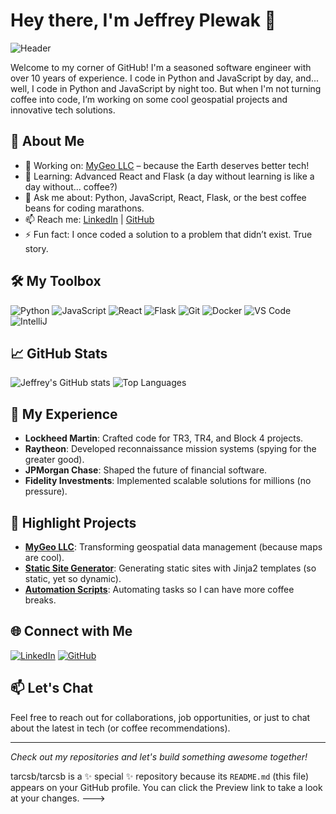 # Hey there, I'm Jeffrey Plewak 👋

![Header](https://img.shields.io/badge/-Senior%20Software%20Engineer-blue)

Welcome to my corner of GitHub! I'm a seasoned software engineer with over 10 years of experience. I code in Python and JavaScript by day, and... well, I code in Python and JavaScript by night too. But when I'm not turning coffee into code, I’m working on some cool geospatial projects and innovative tech solutions.

## 🚀 About Me
- 🔭 Working on: [MyGeo LLC](https://github.com/tarcsb) – because the Earth deserves better tech!
- 🌱 Learning: Advanced React and Flask (a day without learning is like a day without... coffee?)
- 💬 Ask me about: Python, JavaScript, React, Flask, or the best coffee beans for coding marathons.
- 📫 Reach me: [LinkedIn](https://www.linkedin.com/in/jeffreyplewak) | [GitHub](https://github.com/tarcsb)
- ⚡ Fun fact: I once coded a solution to a problem that didn’t exist. True story.

## 🛠️ My Toolbox
![Python](https://img.shields.io/badge/Python-3776AB?style=for-the-badge&logo=python&logoColor=white)
![JavaScript](https://img.shields.io/badge/JavaScript-F7DF1E?style=for-the-badge&logo=javascript&logoColor=black)
![React](https://img.shields.io/badge/React-61DAFB?style=for-the-badge&logo=react&logoColor=black)
![Flask](https://img.shields.io/badge/Flask-000000?style=for-the-badge&logo=flask&logoColor=white)
![Git](https://img.shields.io/badge/Git-F05032?style=for-the-badge&logo=git&logoColor=white)
![Docker](https://img.shields.io/badge/Docker-2496ED?style=for-the-badge&logo=docker&logoColor=white)
![VS Code](https://img.shields.io/badge/VS%20Code-0078D4?style=for-the-badge&logo=visual-studio-code&logoColor=white)
![IntelliJ](https://img.shields.io/badge/IntelliJ-000000?style=for-the-badge&logo=intellij-idea&logoColor=white)

## 📈 GitHub Stats
![Jeffrey's GitHub stats](https://github-readme-stats.vercel.app/api?username=tarcsb&show_icons=true&theme=dark)
![Top Languages](https://github-readme-stats.vercel.app/api/top-langs/?username=tarcsb&layout=compact&theme=dark)

## 💼 My Experience
- **Lockheed Martin**: Crafted code for TR3, TR4, and Block 4 projects.
- **Raytheon**: Developed reconnaissance mission systems (spying for the greater good).
- **JPMorgan Chase**: Shaped the future of financial software.
- **Fidelity Investments**: Implemented scalable solutions for millions (no pressure).

## 🌟 Highlight Projects
- **[MyGeo LLC](https://github.com/tarcsb/mygeo-llc)**: Transforming geospatial data management (because maps are cool).
- **[Static Site Generator](https://github.com/tarcsb/static-site-generator)**: Generating static sites with Jinja2 templates (so static, yet so dynamic).
- **[Automation Scripts](https://github.com/tarcsb/automation-scripts)**: Automating tasks so I can have more coffee breaks.

## 🌐 Connect with Me
[![LinkedIn](https://img.shields.io/badge/LinkedIn-0077B5?style=for-the-badge&logo=linkedin&logoColor=white)](https://www.linkedin.com/in/jeffreyplewak)
[![GitHub](https://img.shields.io/badge/GitHub-181717?style=for-the-badge&logo=github&logoColor=white)](https://github.com/tarcsb)

## 📫 Let's Chat
Feel free to reach out for collaborations, job opportunities, or just to chat about the latest in tech (or coffee recommendations).

---

*Check out my repositories and let's build something awesome together!*














































































tarcsb/tarcsb is a ✨ special ✨ repository because its `README.md` (this file) appears on your GitHub profile.
You can click the Preview link to take a look at your changes.
--->
  
